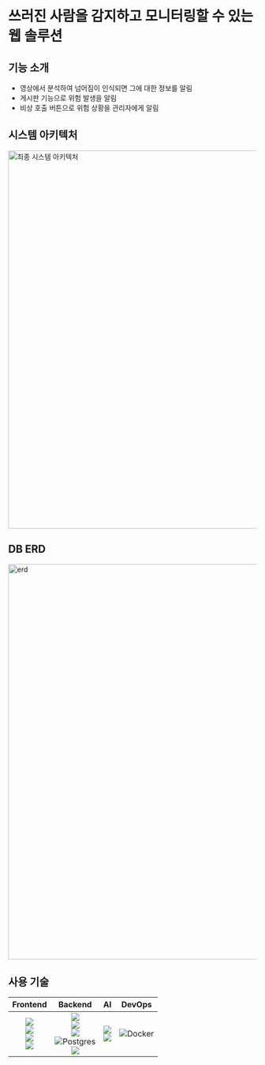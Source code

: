 # 쓰러진 사람을 감지하고 모니터링할 수 있는 웹 솔루션


## 기능 소개

  - 영상에서 분석하여 넘어짐이 인식되면 그에 대한 정보를 알림
  - 게시판 기능으로 위험 발생을 알림
  - 비상 호출 버튼으로 위험 상황을 관리자에게 알림

## 시스템 아키텍처
<img width="765" alt="최종 시스템 아키텍처" src="https://github.com/gaeull/factoryvision/assets/103443650/57f8a45a-e2b9-4b30-8c74-35a9696d999f">


## DB ERD
<img width="800" alt="erd" src="https://github.com/factoryvision/.github/assets/100004234/e95836d8-7124-4aaa-82e1-6668cf177b53">

## 사용 기술
|Frontend|Backend|AI|DevOps|
|:---:|:---:|:---:|:---:|
|<img src="https://img.shields.io/badge/JavaScript-F7DF1E?style=for-the-badge&logo=javascript&logoColor=white"><br>   <img src="https://img.shields.io/badge/React-61DAFB?style=for-the-badge&logo=react&logoColor=white"><br>  <img src="https://img.shields.io/badge/TypeScript-3178C6?style=for-the-badge&logo=typescript&logoColor=white"><br>   <img src="https://img.shields.io/badge/NextJs-000000?style=for-the-badge&logo=nextdotjs&logoColor=white"><br>  | <img src="https://img.shields.io/badge/java-007396?style=for-the-badge&logo=java&logoColor=white"><br> <img src="https://img.shields.io/badge/Spring Boot-6DB33F?style=for-the-badge&logo=springboot&logoColor=white"><br> <img src="https://img.shields.io/badge/Spring Security-6DB33F?style=for-the-badge&logo=springsecurity&logoColor=white"><br> ![Postgres](https://img.shields.io/badge/postgres-%23316192.svg?style=for-the-badge&logo=postgresql&logoColor=white)<br> <img src="https://img.shields.io/badge/Redis-DC382D?style=for-the-badge&logo=Redis&logoColor=white"> <br>|<img src="https://img.shields.io/badge/flask-000000?style=for-the-badge&logo=flask&logoColor=white"><br>  <img src="https://img.shields.io/badge/yolo v7-512BD4?style=for-the-badge&logo=&logoColor=white"><br> | ![Docker](https://img.shields.io/badge/docker-%230db7ed.svg?style=for-the-badge&logo=docker&logoColor=white)<br>| 



